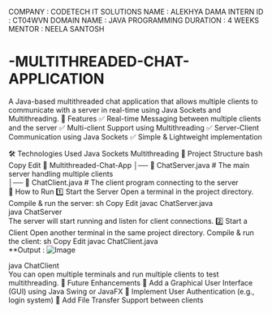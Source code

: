 COMPANY : CODETECH IT SOLUTIONS 
NAME : ALEKHYA DAMA 
INTERN ID : CT04WVN 
DOMAIN NAME : JAVA PROGRAMMING 
DURATION : 4 WEEKS
MENTOR : NEELA SANTOSH
# -MULTITHREADED-CHAT-APPLICATION
A Java-based multithreaded chat application that allows multiple clients to communicate with a server in real-time using Java Sockets and Multithreading.
📌 Features
✅ Real-time Messaging between multiple clients and the server
✅ Multi-client Support using Multithreading
✅ Server-Client Communication using Java Sockets
✅ Simple & Lightweight implementation

🛠️ Technologies Used
Java
Sockets
Multithreading
📂 Project Structure
bash
Copy
Edit
📁 Multithreaded-Chat-App
│── 📄 ChatServer.java  # The main server handling multiple clients  
│── 📄 ChatClient.java  # The client program connecting to the server  
🚀 How to Run
1️⃣ Start the Server
Open a terminal in the project directory.
Compile & run the server:
sh
Copy
Edit
javac ChatServer.java  
java ChatServer  
The server will start running and listen for client connections.
2️⃣ Start a Client
Open another terminal in the same project directory.
Compile & run the client:
sh
Copy
Edit
javac ChatClient.java  
**Output : ![Image](https://github.com/user-attachments/assets/e5814676-1067-4b86-a0d1-779d26f148cb)

java ChatClient  
You can open multiple terminals and run multiple clients to test multithreading.
🎯 Future Enhancements
🔹 Add a Graphical User Interface (GUI) using Java Swing or JavaFX
🔹 Implement User Authentication (e.g., login system)
🔹 Add File Transfer Support between clients
